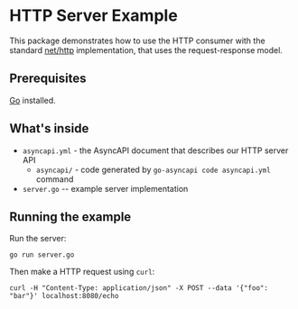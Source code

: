 # HTTP Server Example

This package demonstrates how to use the HTTP consumer with the standard [net/http](https://pkg.go.dev/net/http) implementation,
that uses the request-response model.

## Prerequisites

[Go](https://go.dev/doc/install) installed.

## What's inside

* `asyncapi.yml` - the AsyncAPI document that describes our HTTP server API
  * `asyncapi/` - code generated by `go-asyncapi code asyncapi.yml` command
* `server.go` -- example server implementation

## Running the example

Run the server:

```shell
go run server.go
```

Then make a HTTP request using `curl`:

```shell
curl -H "Content-Type: application/json" -X POST --data '{"foo": "bar"}' localhost:8080/echo
```
